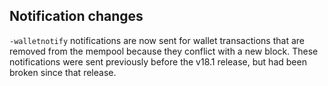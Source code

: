 Notification changes
--------------------

`-walletnotify` notifications are now sent for wallet transactions that are
removed from the mempool because they conflict with a new block. These
notifications were sent previously before the v18.1 release, but had been
broken since that release.
